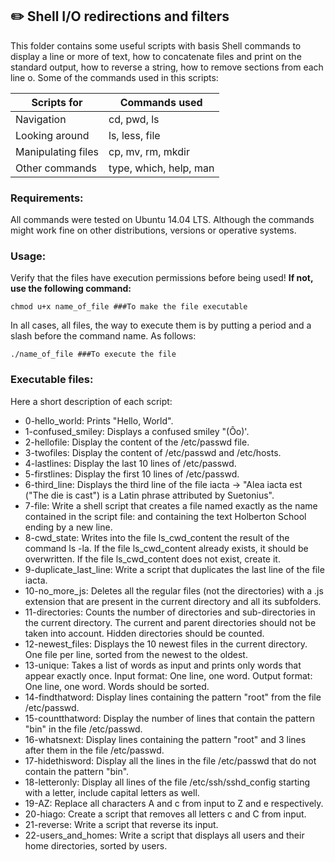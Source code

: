 ## :pencil2: Shell I/O redirections and filters
This folder contains some useful scripts with basis Shell commands to display a line or more of text, how to concatenate files and print on the standard output, how to reverse a string, how to remove sections from each line o. Some of the commands used in this scripts:

| Scripts for |Commands used|
|--|--|
| Navigation | cd, pwd, ls | 
| Looking around | ls, less, file |
| Manipulating files | cp, mv, rm, mkdir|
| Other commands | type, which, help, man |

### Requirements:
All commands were tested on Ubuntu 14.04 LTS. Although the commands might work fine on other distributions, versions or operative systems.

### Usage:
Verify that the files have execution permissions before being used! **If not, use the following command:**

    chmod u+x name_of_file ###To make the file executable

In all cases, all files, the way to execute them is by putting a period and a slash before the command name. As follows:

    ./name_of_file ###To execute the file

### Executable files:

Here a short description of each script:
+ 0-hello_world: Prints "Hello, World".
+ 1-confused_smiley: Displays a confused smiley "(Ôo)'.
+ 2-hellofile: Display the content of the /etc/passwd file.
+ 3-twofiles: Display the content of /etc/passwd and /etc/hosts.
+ 4-lastlines: Display the last 10 lines of /etc/passwd.
+ 5-firstlines: Display the first 10 lines of /etc/passwd.
+ 6-third_line: Displays the third line of the file iacta -> "Alea iacta est ("The die is cast") is a Latin phrase attributed by Suetonius".
+ 7-file: Write a shell script that creates a file named exactly as the name contained in the script file: and containing the text Holberton School ending by a new line.
+ 8-cwd_state: Writes into the file ls_cwd_content the result of the command ls -la. If the file ls_cwd_content already exists, it should be overwritten. If the file ls_cwd_content does not exist, create it.
+ 9-duplicate_last_line: Write a script that duplicates the last line of the file iacta.
+ 10-no_more_js: Deletes all the regular files (not the directories) with a .js extension that are present in the current directory and all its subfolders.
+ 11-directories: Counts the number of directories and sub-directories in the current directory. The current and parent directories should not be taken into account. Hidden directories should be counted.
+ 12-newest_files: Displays the 10 newest files in the current directory. One file per line, sorted from the newest to the oldest.
+ 13-unique: Takes a list of words as input and prints only words that appear exactly once. Input format: One line, one word. Output format: One line, one word. Words should be sorted.
+ 14-findthatword: Display lines containing the pattern "root" from the file /etc/passwd.
+ 15-countthatword: Display the number of lines that contain the pattern "bin" in the file /etc/passwd.
+ 16-whatsnext: Display lines containing the pattern "root" and 3 lines after them in the file /etc/passwd.
+ 17-hidethisword: Display all the lines in the file /etc/passwd that do not contain the pattern "bin".
+ 18-letteronly: Display all lines of the file /etc/ssh/sshd_config starting with a letter, include capital letters as well.
+ 19-AZ: Replace all characters A and c from input to Z and e respectively.
+ 20-hiago: Create a script that removes all letters c and C from input.
+ 21-reverse: Write a script that reverse its input.
+ 22-users_and_homes: Write a script that displays all users and their home directories, sorted by users.
<!--stackedit_data:
eyJoaXN0b3J5IjpbLTE5NjQwMDU1ODcsNTgwNTQ3OTY4XX0=
-->